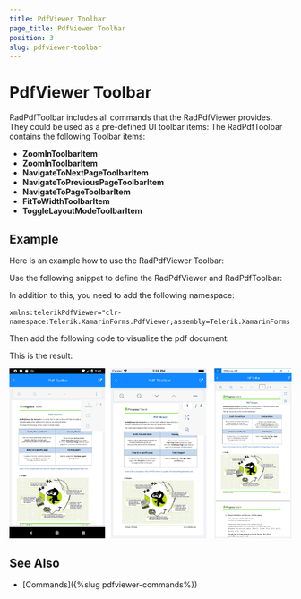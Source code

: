 ```yaml
---
title: PdfViewer Toolbar
page_title: PdfViewer Toolbar
position: 3
slug: pdfviewer-toolbar
---
```


# PdfViewer Toolbar

RadPdfToolbar includes all commands that the RadPdfViewer provides. They could be used as a pre-defined UI toolbar items: The RadPdfToolbar contains the following Toolbar items:

* **ZoomInToolbarItem**
* **ZoomInToolbarItem**
* **NavigateToNextPageToolbarItem**
* **NavigateToPreviousPageToolbarItem**
* **NavigateToPageToolbarItem**
* **FitToWidthToolbarItem**
* **ToggleLayoutModeToolbarItem**

## Example

Here is an example how to use the RadPdfViewer Toolbar:

Use the following snippet to define the RadPdfViewer and RadPdfToolbar:

<snippet id='pdfviewer-toolbar-xaml'/>

In addition to this, you need to add the following namespace:

```XAML
xmlns:telerikPdfViewer="clr-namespace:Telerik.XamarinForms.PdfViewer;assembly=Telerik.XamarinForms.PdfViewer"
```

Then add the following code to visualize the pdf document:

<snippet id='pdfviewer-toolbar'/>

This is the result:

![PdfViewer Toolbar](images/pdfviewer-toolbar.png "PdfViewer Toolbar")

## See Also

- [Commands]({%slug pdfviewer-commands%})
